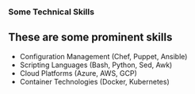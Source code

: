 ### Some Technical Skills

## These are some prominent skills

* Configuration Management (Chef, Puppet, Ansible)
* Scripting Languages (Bash, Python, Sed, Awk)
* Cloud Platforms (Azure, AWS, GCP)
* Container Technologies (Docker, Kubernetes)
